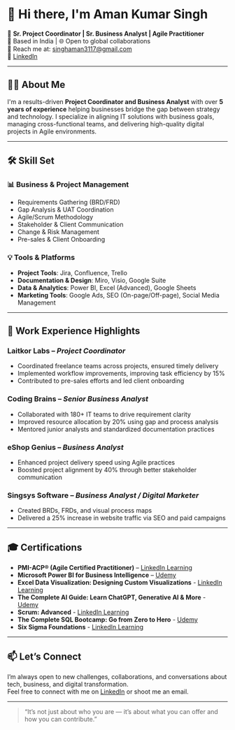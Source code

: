 # 👋 Hi there, I'm Aman Kumar Singh

🚀 **Sr. Project Coordinator | Sr. Business Analyst | Agile Practitioner**  
📍 Based in India | 🌐 Open to global collaborations  
📧 Reach me at: singhaman3117@gmail.com  
🔗 [LinkedIn](https://www.linkedin.com/in/aman-singh-business-analyst/)

---

## 👨‍💼 About Me

I'm a results-driven **Project Coordinator and Business Analyst** with over **5 years of experience** helping businesses bridge the gap between strategy and technology. I specialize in aligning IT solutions with business goals, managing cross-functional teams, and delivering high-quality digital projects in Agile environments.

---

## 🛠️ Skill Set

### 📊 Business & Project Management
- Requirements Gathering (BRD/FRD)
- Gap Analysis & UAT Coordination
- Agile/Scrum Methodology
- Stakeholder & Client Communication
- Change & Risk Management
- Pre-sales & Client Onboarding

### 💡 Tools & Platforms
- **Project Tools**: Jira, Confluence, Trello  
- **Documentation & Design**: Miro, Visio, Google Suite  
- **Data & Analytics**: Power BI, Excel (Advanced), Google Sheets  
- **Marketing Tools**: Google Ads, SEO (On-page/Off-page), Social Media Management

---

## 🏢 Work Experience Highlights

### **Laitkor Labs** – *Project Coordinator*  
- Coordinated freelance teams across projects, ensured timely delivery  
- Implemented workflow improvements, improving task efficiency by 15%  
- Contributed to pre-sales efforts and led client onboarding

### **Coding Brains** – *Senior Business Analyst*  
- Collaborated with 180+ IT teams to drive requirement clarity  
- Improved resource allocation by 20% using gap and process analysis  
- Mentored junior analysts and standardized documentation practices

### **eShop Genius** – *Business Analyst*  
- Enhanced project delivery speed using Agile practices  
- Boosted project alignment by 40% through better stakeholder communication

### **Singsys Software** – *Business Analyst / Digital Marketer*  
- Created BRDs, FRDs, and visual process maps  
- Delivered a 25% increase in website traffic via SEO and paid campaigns

---

## 🎓 Certifications

- **PMI-ACP® (Agile Certified Practitioner)** – [LinkedIn Learning](https://www.linkedin.com/learning/certificates/25b8206005bc2f3fcbdc1464f568b5661a322ef67ea12e25a748e431dcc4a4a5)  
- **Microsoft Power BI for Business Intelligence** – [Udemy](https://www.udemy.com/certificate/UC-de1b73e9-4da5-4065-9e97-b037893666d9/)
- **Excel Data Visualization: Designing Custom Visualizations** - [LinkedIn Learning](https://www.linkedin.com/learning/certificates/88fb099e49c1f8bff8b53d2c6b07cb8d9ae83374d1d4a837894d5324014fcc5c?lipi=urn%3Ali%3Apage%3Ad_flagship3_profile_view_base_certifications_details%3BHz8GJU%2BGThaDYntEft3aAg%3D%3D)
- **The Complete AI Guide: Learn ChatGPT, Generative AI & More** - [Udemy](https://www.udemy.com/certificate/UC-2d6260c3-7325-45fc-893d-7620b87b37bc/)
- **Scrum: Advanced** - [LinkedIn Learning](https://www.linkedin.com/learning/certificates/7f99ba178c56345df40a1e427c7e64b7e0f498ea78291bed7c13fdf35cdc6b92?lipi=urn%3Ali%3Apage%3Ad_flagship3_profile_view_base_certifications_details%3BHz8GJU%2BGThaDYntEft3aAg%3D%3D)
- **The Complete SQL Bootcamp: Go from Zero to Hero** - [Udemy](https://www.udemy.com/certificate/UC-5abca28d-1afd-477c-a977-2bc98b5c4e3d/)
- **Six Sigma Foundations** - [LinkedIn Learning](https://www.linkedin.com/learning/certificates/56a2c631b82e67c2ad1472f76e9480cb4c1e1627bfa7ec9739398e0e11c5dd91?lipi=urn%3Ali%3Apage%3Ad_flagship3_profile_view_base_certifications_details%3BHz8GJU%2BGThaDYntEft3aAg%3D%3D)

---

## 📫 Let’s Connect

I’m always open to new challenges, collaborations, and conversations about tech, business, and digital transformation.  
Feel free to connect with me on [LinkedIn](https://www.linkedin.com/in/aman-singh-business-analyst/) or shoot me an email.

---

> “It’s not just about who you are — it’s about what you can offer and how you can contribute.”

